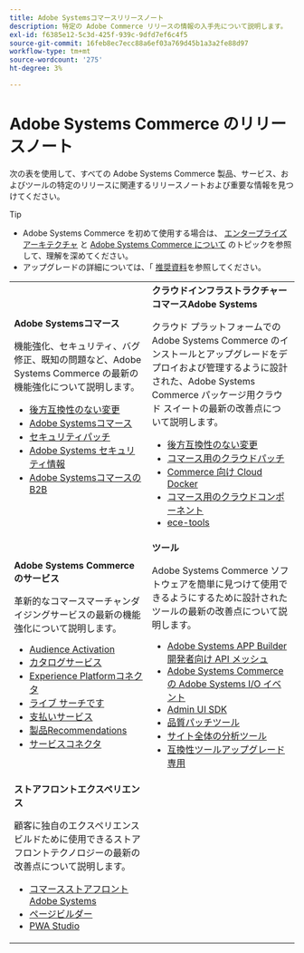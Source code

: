 ```yaml
---
title: Adobe Systemsコマースリリースノート
description: 特定の Adobe Commerce リリースの情報の入手先について説明します。
exl-id: f6385e12-5c3d-425f-939c-9dfd7ef6c4f5
source-git-commit: 16feb8ec7ecc88a6ef03a769d45b1a3a2fe88d97
workflow-type: tm+mt
source-wordcount: '275'
ht-degree: 3%

---
```



# Adobe Systems Commerce のリリースノート

次の表を使用して、すべての Adobe Systems Commerce 製品、サービス、およびツールの特定のリリースに関連するリリースノートおよび重要な情報を見つけてください。

>[!TIP]
>
>- Adobe Systems Commerce を初めて使用する場合は、 [エンタープライズ アーキテクチャ](../../implementation-playbook/architecture/enterprise-blueprint.md) と [Adobe Systems Commerce について](https://experienceleague.adobe.com/en/docs/commerce-admin/start/about) のトピックを参照して、理解を深めてください。
>- アップグレードの詳細については、「 [推奨資料](../../upgrade/resources/recommended-reading.md)を参照してください。

<table>
  <tbody>
    <tr>
      <td><strong>Adobe Systemsコマース</strong>
        <p>機能強化、セキュリティ、バグ修正、既知の問題など、Adobe Systems Commerce の最新の機能強化について説明します。</p>
          <ul>
            <li><a href="https://developer.adobe.com/commerce/php/development/backward-incompatible-changes/">後方互換性のない変更</a></li>
            <li><a href="commerce/overview.md">Adobe Systemsコマース</a></li>
            <li><a href="security/overview.md">セキュリティパッチ</a></li>
            <li><a href="https://helpx.adobe.com/security/products/magento.html">Adobe Systems セキュリティ情報</a></li>
            <li><a href="https://experienceleague.adobe.com/docs/commerce-admin/b2b/release-notes.html">Adobe SystemsコマースのB2B</a></li>
          </ul>
        </td>
      <td><strong>クラウドインフラストラクチャーコマースAdobe Systems</strong>
        <p>クラウド プラットフォームでの Adobe Systems Commerce のインストールとアップグレードをデプロイおよび管理するように設計された、Adobe Systems Commerce パッケージ用クラウド スイートの最新の改善点について説明します。</p>
          <ul>
            <li><a href="https://experienceleague.adobe.com/en/docs/commerce-cloud-service/user-guide/release-notes/backward-incompatible-changes">後方互換性のない変更</a></li>
            <li><a href="https://experienceleague.adobe.com/en/docs/commerce-cloud-service/user-guide/release-notes/cloud-patches">コマース用のクラウドパッチ</a></li>
            <li><a href="https://experienceleague.adobe.com/en/docs/commerce-cloud-service/user-guide/release-notes/cloud-docker">Commerce 向け Cloud Docker</a></li>
            <li><a href="https://experienceleague.adobe.com/en/docs/commerce-cloud-service/user-guide/release-notes/cloud-components">コマース用のクラウドコンポーネント</a></li>
            <li><a href="https://experienceleague.adobe.com/en/docs/commerce-cloud-service/user-guide/release-notes/ece-tools-package">ece-tools</a></li>
          </ul>
      </td>
    </tr>
    <tr>
      <td><strong>Adobe Systems Commerce のサービス</strong>
        <p>革新的なコマースマーチャンダイジングサービスの最新の機能強化について説明します。</p>
          <ul>
            <li><a href="https://experienceleague.adobe.com/docs/commerce-admin/customers/audience-activation.html">Audience Activation</a></li>
            <li><a href="https://experienceleague.adobe.com/docs/commerce/catalog-service/release-notes.html">カタログサービス</a></li>
            <li><a href="https://experienceleague.adobe.com/docs/commerce/experience-platform-connector/release-notes.html">Experience Platformコネクタ</a></li>
            <li><a href="https://experienceleague.adobe.com/docs/commerce/live-search/release-notes.html">ライブ サーチです</a></li>
            <li><a href="https://experienceleague.adobe.com/docs/commerce/payment-services/release-notes.html">支払いサービス</a></li>
            <li><a href="https://experienceleague.adobe.com/docs/commerce/product-recommendations/release-notes.html">製品Recommendations</a></li>
            <li><a href="https://experienceleague.adobe.com/docs/commerce/user-guides/integration-services/saas.html">サービスコネクタ</a></li>
          </ul>
        </td>
      <td><strong>ツール</strong>
        <p>Adobe Systems Commerce ソフトウェアを簡単に見つけて使用できるようにするために設計されたツールの最新の改善点について説明します。</p>
          <ul>
            <li><a href="https://developer.adobe.com/graphql-mesh-gateway/">Adobe Systems APP Builder 開発者向け API メッシュ</a></li>
            <li><a href="https://developer.adobe.com/commerce/events/get-started/release-notes/">Adobe Systems Commerce の Adobe Systems I/O イベント</a></li>
            <li><a href="https://developer.adobe.com/commerce/extensibility/admin-ui-sdk/release-notes/">Admin UI SDK</a></li>
            <li><a href="../../tools/quality-patches-tool/release-notes.md">品質パッチツール</a></li>
            <li><a href="../../tools/site-wide-analysis-tool/intro.md">サイト全体の分析ツール</a></li>
            <li><a href="../../upgrade/upgrade-compatibility-tool/overview.md">互換性ツールアップグレード専用</a></li>
          </ul>
      </td>
    </tr>
    <tr>
       <td><strong>ストアフロントエクスペリエンス</strong>
        <p>顧客に独自のエクスペリエンスビルドために使用できるストアフロントテクノロジーの最新の改善点について説明します。</p>
          <ul>
            <li><a href="https://experienceleague.adobe.com/developer/commerce/storefront/">コマースストアフロントAdobe Systems</a></li>
            <li><a href="https://experienceleague.adobe.com/docs/commerce-admin/page-builder/release-notes.html">ページビルダー</a></li>
            <li><a href="https://github.com/magento/pwa-studio/releases/latest">PWA Studio</a></li>
          </ul>
      </td>
      <td></td>
    </tr>
  </tbody>
</table>
